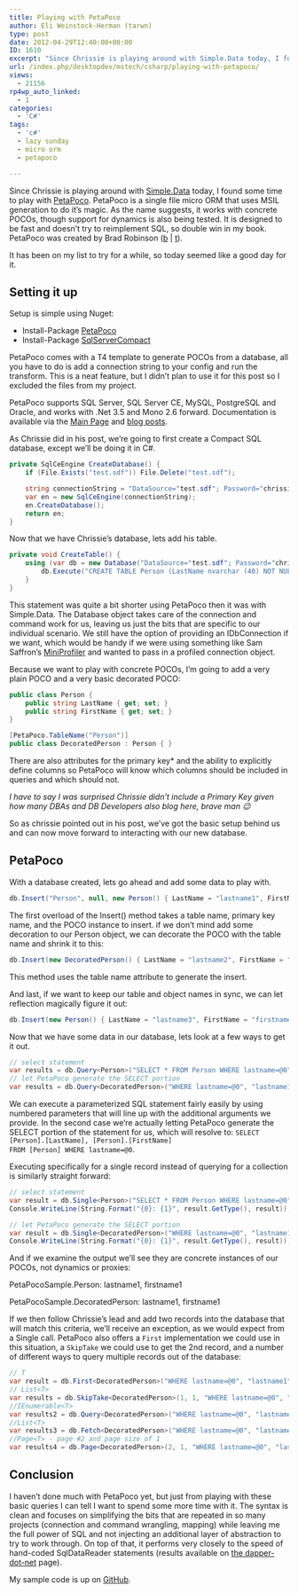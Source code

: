 ```yaml
---
title: Playing with PetaPoco
author: Eli Weinstock-Herman (tarwn)
type: post
date: 2012-04-29T12:40:00+00:00
ID: 1610
excerpt: "Since Chrissie is playing around with Simple.Data today, I found some time to play with PetaPoco. PetaPoco is a single file micro ORM that uses MSIL generation to do it's magic. As the name suggests, it works with concrete POCOs, though support for dyna&hellip;"
url: /index.php/desktopdev/mstech/csharp/playing-with-petapoco/
views:
  - 21156
rp4wp_auto_linked:
  - 1
categories:
  - 'C#'
tags:
  - 'c#'
  - lazy sunday
  - micro orm
  - petapoco

---
```

Since Chrissie is playing around with [Simple.Data][1] today, I found some time to play with [PetaPoco][2]. PetaPoco is a single file micro ORM that uses MSIL generation to do it&#8217;s magic. As the name suggests, it works with concrete POCOs, though support for dynamics is also being tested. It is designed to be fast and doesn&#8217;t try to reimplement SQL, so double win in my book. PetaPoco was created by Brad Robinson ([b][3] | [t][4]).

It has been on my list to try for a while, so today seemed like a good day for it.

## Setting it up

Setup is simple using Nuget:

  * Install-Package [PetaPoco][5]
  * Install-Package [SqlServerCompact][6]

PetaPoco comes with a T4 template to generate POCOs from a database, all you have to do is add a connection string to your config and run the transform. This is a neat feature, but I didn&#8217;t plan to use it for this post so I excluded the files from my project.

PetaPoco supports SQL Server, SQL Server CE, MySQL, PostgreSQL and Oracle, and works with .Net 3.5 and Mono 2.6 forward. Documentation is available via the [Main Page][7] and [blog posts][8].

As Chrissie did in his post, we&#8217;re going to first create a Compact SQL database, except we&#8217;ll be doing it in C#.

```csharp
private SqlCeEngine CreateDatabase() {
	if (File.Exists("test.sdf")) File.Delete("test.sdf");

	string connectionString = "DataSource="test.sdf"; Password="chrissiespassword"";
	var en = new SqlCeEngine(connectionString);
	en.CreateDatabase();
	return en;
}
```
Now that we have Chrissie&#8217;s database, lets add his table.

```csharp
private void CreateTable() {
	using (var db = new Database("DataSource="test.sdf"; Password="chrissiespassword"", "System.Data.SqlServerCe.4.0")) {
		db.Execute("CREATE TABLE Person (LastName nvarchar (40) NOT NULL, FirstName nvarchar (40))");
	}
}
```
This statement was quite a bit shorter using PetaPoco then it was with Simple.Data. The Database object takes care of the connection and command work for us, leaving us just the bits that are specific to our individual scenario. We still have the option of providing an IDbConnection if we want, which would be handy if we were using something like Sam Saffron&#8217;s [MiniProfiler][9] and wanted to pass in a profiled connection object.

Because we want to play with concrete POCOs, I&#8217;m going to add a very plain POCO and a very basic decorated POCO:

```csharp
public class Person {
	public string LastName { get; set; }
	public string FirstName { get; set; }
}

[PetaPoco.TableName("Person")]
public class DecoratedPerson : Person { }
```
There are also attributes for the primary key* and the ability to explicitly define columns so PetaPoco will know which columns should be included in queries and which should not.

_I have to say I was surprised Chrissie didn&#8217;t include a Primary Key given how many DBAs and DB Developers also blog here, brave man 😉_

So as chrissie pointed out in his post, we&#8217;ve got the basic setup behind us and can now move forward to interacting with our new database.

## PetaPoco

With a database created, lets go ahead and add some data to play with.

```csharp
db.Insert("Person", null, new Person() { LastName = "lastname1", FirstName = "firstname1" });
```
The first overload of the Insert() method takes a table name, primary key name, and the POCO instance to insert. if we don&#8217;t mind add some decoration to our Person object, we can decorate the POCO with the table name and shrink it to this:

```csharp
db.Insert(new DecoratedPerson() { LastName = "lastname2", FirstName = "firstname2" });
```
This method uses the table name attribute to generate the insert.

And last, if we want to keep our table and object names in sync, we can let reflection magically figure it out:

```csharp
db.Insert(new Person() { LastName = "lastname3", FirstName = "firstname3" });
```
Now that we have some data in our database, lets look at a few ways to get it out.

```csharp
// select statement
var results = db.Query<Person>("SELECT * FROM Person WHERE lastname=@0", "lastname1");
// let PetaPoco generate the SELECT portion 
var results = db.Query<DecoratedPerson>("WHERE lastname=@0", "lastname1");
```
We can execute a parameterized SQL statement fairly easily by using numbered parameters that will line up with the additional arguments we provide. In the second case we&#8217;re actually letting PetaPoco generate the SELECT portion of the statement for us, which will resolve to: <code class="codespan">SELECT [Person].[LastName], [Person].[FirstName] FROM [Person] WHERE lastname=@0</code>.

Executing specifically for a single record instead of querying for a collection is similarly straight forward:

```csharp
// select statement
var result = db.Single<Person>("SELECT * FROM Person WHERE lastname=@0", "lastname1");
Console.WriteLine(String.Format("{0}: {1}", result.GetType(), result));

// let PetaPoco generate the SELECT portion 
var result = db.Single<DecoratedPerson>("WHERE lastname=@0", "lastname1");
Console.WriteLine(String.Format("{0}: {1}", result.GetType(), result));
```
And if we examine the output we&#8217;ll see they are concrete instances of our POCOs, not dynamics or proxies:
  
<monospace>
  
PetaPocoSample.Person: lastname1, firstname1
  
PetaPocoSample.DecoratedPerson: lastname1, firstname1
  
</monospace>

If we then follow Chrissie&#8217;s lead and add two records into the database that will match this criteria, we&#8217;ll receive an exception, as we would expect from a Single call. PetaPoco also offers a <code class="codespan">First<T></code> implementation we could use in this situation, a <code class="codespan">SkipTake<T></code> we could use to get the 2nd record, and a number of different ways to query multiple records out of the database:

```csharp
// T
var result = db.First<DecoratedPerson>("WHERE lastname=@0", "lastname1");
// List<T>
var results = db.SkipTake<DecoratedPerson>(1, 1, "WHERE lastname=@0", "lastname1");
//IEnumerable<T>
var results2 = db.Query<DecoratedPerson>("WHERE lastname=@0", "lastname1");
//List<T>
var results3 = db.Fetch<DecoratedPerson>("WHERE lastname=@0", "lastname1");
//Page<T> - page #2 and page size of 1
var results4 = db.Page<DecoratedPerson>(2, 1, "WHERE lastname=@0", "lastname1");
```
## Conclusion

I haven&#8217;t done much with PetaPoco yet, but just from playing with these basic queries I can tell I want to spend some more time with it. The syntax is clean and focuses on simplifying the bits that are repeated in so many projects (connection and command wrangling, mapping) while leaving me the full power of SQL and not injecting an additional layer of abstraction to try to work through. On top of that, it performs very closely to the speed of hand-coded SqlDataReader statements (results available on [the dapper-dot-net][10] page).

My sample code is up on [GitHub][11].

 [1]: /index.php/DesktopDev/MSTech/simple-data-and-vb-net "Read Chrissie's post"
 [2]: http://www.toptensoftware.com/petapoco/ "Main Site for PetaPoco"
 [3]: http://www.toptensoftware.com/blog/ "topten software blog"
 [4]: http://twitter.com/toptensoftware "TopTenSoftware on twitter"
 [5]: http://nuget.org/List/Packages/PetaPoco "PetaPoco on nuget"
 [6]: http://nuget.org/packages/SqlServerCompact "SqlServerCompact on nuget"
 [7]: http://www.toptensoftware.com/petapoco/ "PetaPoco main page"
 [8]: http://www.toptensoftware.com/Categories/PetaPoco "PetaPoco blog posts"
 [9]: http://miniprofiler.com/ "MiniProfiler"
 [10]: http://code.google.com/p/dapper-dot-net/#Performance_of_SELECT_mapping_over_500_iterations_-_POCO_seriali "dapper-dot-net"
 [11]: https://github.com/tarwn/PetaPocoSample "Sample code on github"